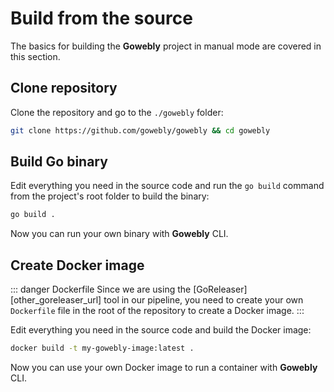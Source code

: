 # Build from the source

The basics for building the **Gowebly** project in manual mode are covered in this section.

## Clone repository

Clone the repository and go to the `./gowebly` folder:

``` bash
git clone https://github.com/gowebly/gowebly && cd gowebly
```

## Build Go binary

Edit everything you need in the source code and run the `go build` command from the project's root folder to build the binary:

``` bash
go build .
```

Now you can run your own binary with **Gowebly** CLI.

## Create Docker image

::: danger Dockerfile
Since we are using the [GoReleaser][other_goreleaser_url] tool in our pipeline, you need to create your own `Dockerfile` file in the root of the repository to create a Docker image.
:::

Edit everything you need in the source code and build the Docker image:

``` bash
docker build -t my-gowebly-image:latest .
```

Now you can use your own Docker image to run a container with **Gowebly** CLI.

<!--@include: ../parts/links.md-->